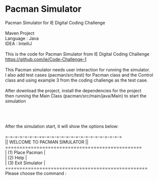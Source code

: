 # Pacman Simulator
Pacman Simulator for IE Digital Coding Challenge
<br>
<br>Maven Project
<br>Language : Java
<br>IDEA : IntelliJ
<br>
<br>This is the code for Pacman Simulator from IE Digital Coding Challenge https://github.com/ie/Code-Challenge-1
<br>
<br>This Pacman simulator needs user interaction for running the simulator.
<br>I also add test cases (pacman/src/test) for Pacman class and the Control class and using example 3 from the coding challenge as the test case. 
<br>
<br> After download the project, install the dependencies for the project
<br> then running the Main Class (pacman/src/main/java/Main) to start the simulation

<br>
<br>
<br>After the simulation start, it will show the options below:
<br>
<br>=-=-=-=-=-=-=-==-=-=-=-=-=-=-=-=-=-=-=-=-=-=-=-=
<br>||         WELCOME TO PACMAN SIMULATOR        ||
<br>================================================
<br>|	(1) Place Pacman         |
<br>|	(2) Help                 |
<br>|	(3) Exit Simulator       |
<br>==================================================
<br>Please choose the command : 
